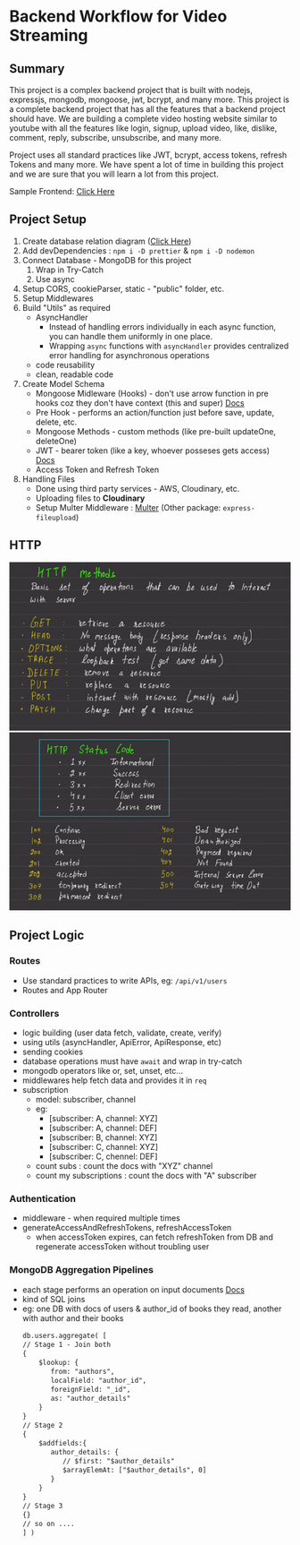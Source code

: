 # Backend Workflow for Video Streaming

## Summary
This project is a complex backend project that is built with nodejs, expressjs, mongodb, mongoose, jwt, bcrypt, and many more. This project is a complete backend project that has all the features that a backend project should have. We are building a complete video hosting website similar to youtube with all the features like login, signup, upload video, like, dislike, comment, reply, subscribe, unsubscribe, and many more.

Project uses all standard practices like JWT, bcrypt, access tokens, refresh Tokens and many more. We have spent a lot of time in building this project and we are sure that you will learn a lot from this project.

Sample Frontend: [Click Here](https://devuiv2.vercel.app/templates/youtube)

## Project Setup

1. Create database relation diagram ([Click Here](https://app.eraser.io/workspace/1jTiXvrmfgN8E4OQs68B?origin=share))
2. Add devDependencies : `npm i -D prettier` & `npm i -D nodemon`
3. Connect Database - MongoDB for this project
   1. Wrap in Try-Catch
   2. Use async
4. Setup CORS, cookieParser, static - "public" folder, etc.
5. Setup Middlewares
6. Build "Utils" as required
   - AsyncHandler
     - Instead of handling errors individually in each async function, you can handle them uniformly in one place.
     - Wrapping `async` functions with `asyncHandler` provides centralized error handling for asynchronous operations
   - code reusability
   - clean, readable code
7. Create Model Schema
   - Mongoose Midleware (Hooks) - don't use arrow function in pre hooks coz they don't have context (this and super) [Docs](https://mongoosejs.com/docs/middleware.html)
   - Pre Hook - performs an action/function just before save, update, delete, etc.
   - Mongoose Methods - custom methods (like pre-built updateOne, deleteOne)
   - JWT - bearer token (like a key, whoever posseses gets access) [Docs](https://github.com/auth0/node-jsonwebtoken)
   - Access Token and Refresh Token
8. Handling Files
   - Done using third party services - AWS, Cloudinary, etc.
   - Uploading files to **Cloudinary**
   - Setup Multer Middleware : [Multer](https://github.com/expressjs/multer) (Other package: `express-fileupload`)

## HTTP

![HTTP Methods](image-1.png)
![HTTP Status Code](image.png)

## Project Logic

### Routes

- Use standard practices to write APIs, eg: `/api/v1/users`
- Routes and App Router

### Controllers

- logic building (user data fetch, validate, create, verify)
- using utils (asyncHandler, ApiError, ApiResponse, etc)
- sending cookies
- database operations must have `await` and wrap in try-catch
- mongodb operators like or, set, unset, etc...
- middlewares help fetch data and provides it in `req`
- subscription
  - model: subscriber, channel
  - eg:
    - [subscriber: A, channel: XYZ]
    - [subscriber: A, channel: DEF]
    - [subscriber: B, channel: XYZ]
    - [subscriber: C, channel: XYZ]
    - [subscriber: C, chennel: DEF]
  - count subs : count the docs with "XYZ" channel
  - count my subscriptions : count the docs with "A" subscriber

### Authentication

- middleware - when required multiple times
- generateAccessAndRefreshTokens, refreshAccessToken
  - when accessToken expires, can fetch refreshToken from DB and regenerate accessToken without troubling user

### MongoDB Aggregation Pipelines

- each stage performs an operation on input documents [Docs](https://www.mongodb.com/docs/manual/core/aggregation-pipeline/)
- kind of SQL joins
- eg: one DB with docs of users & author_id of books they read, another with author and their books
  ```
  db.users.aggregate( [
  // Stage 1 - Join both
  {
      $lookup: {
         from: "authors",
         localField: "author_id",
         foreignField: "_id",
         as: "author_details"
      }
  }
  // Stage 2
  {
      $addfields:{
         author_details: {
            // $first: "$author_details"
            $arrayElemAt: ["$author_details", 0]
         }
      }
  }
  // Stage 3
  {}
  // so on ....
  ] )
  ```